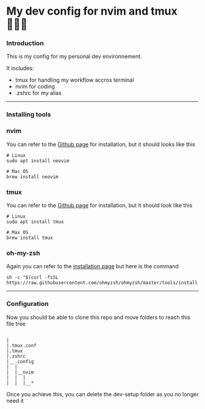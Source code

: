 # My dev config for nvim and tmux 👨🏻‍💻

### Introduction
This is my config for my personal dev environnement.

It includes:
- tmux for handling my workflow accros terminal
- nvim for coding
- .zshrc for my alias

---

### Installing tools
   
### nvim
You can refer to the [Github page](https://github.com/neovim/neovim/wiki/Installing-Neovim) for installation, but it should looks like this 

```
# Linux
sudo apt install neovim
```

```
# Mac OS
brew install neovim
```

### tmux
You can refer to the [Github page](https://github.com/tmux/tmux/wiki/Installing) for installation, but it should look like this

```
# Linux
sudo apt install tmux
```

```
# Max OS
brew install tmux
```

### oh-my-zsh
Again you can refer to the [installation page](https://ohmyz.sh/#install) but here is the command

```
sh -c "$(curl -fsSL https://raw.githubusercontent.com/ohmyzsh/ohmyzsh/master/tools/install.sh)"
```
---

### Configuration
Now you should be able to clone this repo and move folders to reach this file tree

```

|
|.tmux.conf
|.tmux
|.zshrc
|__.config
|  |
|  |__nvim
|  |  |
|  |  |__*
```

Once you achieve this, you can delete the dev-setup folder as you no longer need it
